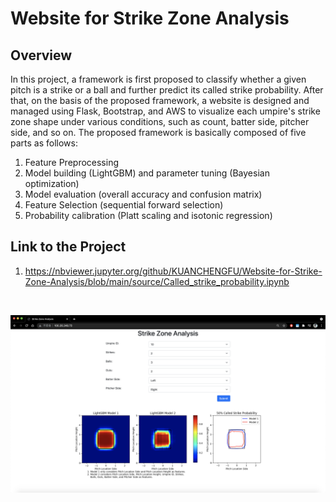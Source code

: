 # Website for Strike Zone Analysis

## Overview
In this project, a framework is first proposed to classify whether a given pitch is a strike or a ball and further predict its called strike probability. After that, on the basis of the proposed framework, a website is designed and managed using Flask, Bootstrap, and AWS to visualize each umpire's strike zone shape under various conditions, such as count, batter side, pitcher side, and so on. The proposed framework is basically composed of five parts as follows:

1. Feature Preprocessing
2. Model building (LightGBM) and parameter tuning (Bayesian optimization)
3. Model evaluation (overall accuracy and confusion matrix)
4. Feature Selection (sequential forward selection)
5. Probability calibration (Platt scaling and isotonic regression)


## Link to the Project
1. https://nbviewer.jupyter.org/github/KUANCHENGFU/Website-for-Strike-Zone-Analysis/blob/main/source/Called_strike_probability.ipynb

&nbsp;

![Website Screeshot](https://github.com/KUANCHENGFU/Website-for-Strike-Zone-Analysis/blob/main/source/website%20screenshot.png)
